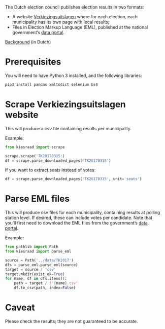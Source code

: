 The Dutch election council publishes election results in two formats: 

- A website [Verkiezingsuitslagen][uitslagen] where for each election, each municipality has its own page with local results;
- Files in Election Markup Language (EML), published at the national government’s [data portal][portal].

[Background][background] (in Dutch)

# Prerequisites
You will need to have Python 3 installed, and the following libraries:
```sh
pip3 install pandas xmltodict selenium bs4
```

# Scrape Verkiezingsuitslagen website

This will produce a csv file containing results per municipality.

Example:

```python
from kiesraad import scrape

scrape.scrape('TK20170315')
df = scrape.parse_downloaded_pages('TK20170315')
```

If you want to extract seats instead of votes:

```python
df = scrape.parse_downloaded_pages('TK20170315', unit='seats')
```


# Parse EML files

This will produce csv files for each municipality, containing results at polling station level. If desired, these can include votes per candidate. Note that you’ll first need to download the EML files from the government’s [data portal][portal].

Example:

```python
from pathlib import Path
from kiesraad import parse_eml

source = Path('../data/TK2017')
dfs = parse_eml.parse_eml(source)
target = source / 'csv'
target.mkdir(exist_ok=True)
for name, df in dfs.items():
    path = target / f'{name}.csv'
    df.to_csv(path, index=False)
```

# Caveat

Please check the results; they are not guaranteed to be accurate. 



[scrape]:https://dirkmjk.nl/en/2018/05/how-use-python-and-selenium-scraping-election-results
[eml]:https://dirkmjk.nl/en/2018/07/converting-election-markup-language-eml-csv
[portal]:https://data.overheid.nl/community/organization/kiesraad
[uitslagen]:https://www.verkiezingsuitslagen.nl/
[background]:https://dirkmjk.nl/p/verkiezingskaart/
